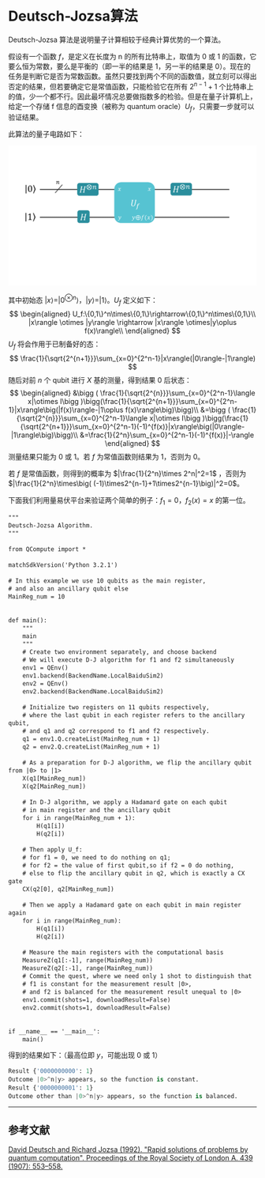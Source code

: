 # Deutsch-Jozsa算法

Deutsch-Jozsa 算法是说明量子计算相较于经典计算优势的一个算法。

假设有一个函数 $f$，是定义在长度为 n 的所有比特串上，取值为 0 或 1 的函数，它要么恒为常数，要么是平衡的（即一半的结果是 1，另一半的结果是 0）。现在的任务是判断它是否为常数函数。虽然只要找到两个不同的函数值，就立刻可以得出否定的结果，但若要确定它是常值函数，只能检验它在所有 $2^{n-1}+1$ 个比特串上的值，少一个都不行。因此最坏情况总要做指数多的检验。但是在量子计算机上，给定一个存储 f 信息的酉变换（被称为 quantum oracle）$U_f$，只需要一步就可以验证结果。

此算法的量子电路如下：

![avatar](PIC/circuit.png)

其中初始态 $|x\rangle=|0^{\otimes n}\rangle$，$|y\rangle=|1\rangle$。$U_f$ 定义如下：
$$
\begin{aligned}
U_f:\{0,1\}^n\times\{0,1\}\rightarrow\{0,1\}^n\times\{0,1\}\\
|x\rangle \otimes |y\rangle \rightarrow |x\rangle \otimes|y\oplus f(x)\rangle\\
\end{aligned}
$$
$U_f$ 将会作用于已制备好的态：
$$
\frac{1}{\sqrt{2^{n+1}}}\sum_{x=0}^{2^n-1}|x\rangle(|0\rangle-|1\rangle)
$$
随后对前 $n$ 个 qubit 进行 $X$ 基的测量，得到结果 0 后状态：
$$
\begin{aligned}
&\bigg ( \frac{1}{\sqrt{2^{n}}}\sum_{x=0}^{2^n-1}\langle x|\otimes I\bigg )\bigg(\frac{1}{\sqrt{2^{n+1}}}\sum_{x=0}^{2^n-1}|x\rangle\big(|f(x)\rangle-|1\oplus f(x)\rangle\big)\bigg)\\
&=\bigg ( \frac{1}{\sqrt{2^{n}}}\sum_{x=0}^{2^n-1}\langle x|\otimes I\bigg )\bigg(\frac{1}{\sqrt{2^{n+1}}}\sum_{x=0}^{2^n-1}(-1)^{f(x)}|x\rangle\big(|0\rangle-|1\rangle\big)\bigg)\\
&=\frac{1}{2^n}\sum_{x=0}^{2^n-1}(-1)^{f(x)}|-\rangle
\end{aligned}
$$
测量结果只能为 0 或 1。若 $f$ 为常值函数则结果为 1，否则为 0。

若 $f$ 是常值函数，则得到的概率为 $|\frac{1}{2^n}\times 2^n|^2=1$ ，否则为 $|\frac{1}{2^n}\times\big( (-1)\times2^{n-1}+1\times2^{n-1}\big)|^2=0$。

下面我们利用量易伏平台来验证两个简单的例子：$f_1=0$，$f_2(x) = x$ 的第一位。

```python{.line-numbers, highlight=7}
"""
Deutsch-Jozsa Algorithm.
"""

from QCompute import *

matchSdkVersion('Python 3.2.1')

# In this example we use 10 qubits as the main register,
# and also an ancillary qubit else
MainReg_num = 10


def main():
    """
    main
    """
    # Create two environment separately, and choose backend
    # We will execute D-J algorithm for f1 and f2 simultaneously
    env1 = QEnv()
    env1.backend(BackendName.LocalBaiduSim2)
    env2 = QEnv()
    env2.backend(BackendName.LocalBaiduSim2)
    
    # Initialize two registers on 11 qubits respectively,
    # where the last qubit in each register refers to the ancillary qubit,
    # and q1 and q2 correspond to f1 and f2 respectively.
    q1 = env1.Q.createList(MainReg_num + 1)
    q2 = env2.Q.createList(MainReg_num + 1)
    
    # As a preparation for D-J algorithm, we flip the ancillary qubit from |0> to |1>
    X(q1[MainReg_num])
    X(q2[MainReg_num])
    
    # In D-J algorithm, we apply a Hadamard gate on each qubit
    # in main register and the ancillary qubit
    for i in range(MainReg_num + 1):
        H(q1[i])
        H(q2[i])
        
    # Then apply U_f:
    # for f1 = 0, we need to do nothing on q1;
    # for f2 = the value of first qubit,so if f2 = 0 do nothing,
    # else to flip the ancillary qubit in q2, which is exactly a CX gate
    CX(q2[0], q2[MainReg_num])
    
    # Then we apply a Hadamard gate on each qubit in main register again
    for i in range(MainReg_num):
        H(q1[i])
        H(q2[i])
        
    # Measure the main registers with the computational basis
    MeasureZ(q1[:-1], range(MainReg_num))
    MeasureZ(q2[:-1], range(MainReg_num))
    # Commit the quest, where we need only 1 shot to distinguish that
    # f1 is constant for the measurement result |0>,
    # and f2 is balanced for the measurement result unequal to |0>
    env1.commit(shots=1, downloadResult=False)
    env2.commit(shots=1, downloadResult=False)


if __name__ == '__main__':
    main()
```

得到的结果如下：（最高位即 $y$，可能出现 0 或 1）
```python
Result {'0000000000': 1}
Outcome |0>^n|y> appears, so the function is constant.
Result {'0000000001': 1}
Outcome other than |0>^n|y> appears, so the function is balanced.
```
---
## 参考文献
[David Deutsch and Richard Jozsa (1992). "Rapid solutions of problems by quantum computation". Proceedings of the Royal Society of London A. 439 (1907): 553–558.](https://royalsocietypublishing.org/doi/abs/10.1098/rspa.1992.0167)